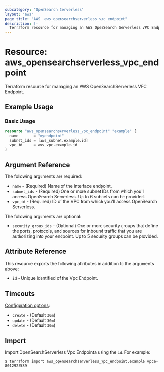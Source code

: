 ```yaml
---
subcategory: "OpenSearch Serverless"
layout: "aws"
page_title: "AWS: aws_opensearchserverless_vpc_endpoint"
description: |-
  Terraform resource for managing an AWS OpenSearch Serverless VPC Endpoint.
---
```


# Resource: aws_opensearchserverless_vpc_endpoint

Terraform resource for managing an AWS OpenSearchServerless VPC Endpoint.

## Example Usage

### Basic Usage

```terraform
resource "aws_opensearchserverless_vpc_endpoint" "example" {
  name       = "myendpoint"
  subnet_ids = [aws_subnet.example.id]
  vpc_id     = aws_vpc.example.id
}
```

## Argument Reference

The following arguments are required:

* `name` - (Required) Name of the interface endpoint.
* `subnet_ids` - (Required) One or more subnet IDs from which you'll access OpenSearch Serverless. Up to 6 subnets can be provided.
* `vpc_id` - (Required) ID of the VPC from which you'll access OpenSearch Serverless.

The following arguments are optional:

* `security_group_ids` - (Optional) One or more security groups that define the ports, protocols, and sources for inbound traffic that you are authorizing into your endpoint. Up to 5 security groups can be provided.

## Attribute Reference

This resource exports the following attributes in addition to the arguments above:

* `id` - Unique identified of the Vpc Endpoint.

## Timeouts

[Configuration options](https://developer.hashicorp.com/terraform/language/resources/syntax#operation-timeouts):

* `create` - (Default `30m`)
* `update` - (Default `30m`)
* `delete` - (Default `30m`)

## Import

Import OpenSearchServerless Vpc Endpointa using the `id`. For example:

```
$ terraform import aws_opensearchserverless_vpc_endpoint.example vpce-8012925589
```
